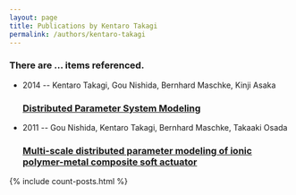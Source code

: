 ```yaml
---
layout: page
title: Publications by Kentaro Takagi
permalink: /authors/kentaro-takagi
---
```


<h3 id="number-posts">There are ... items referenced.</h3>
<ul class="post-list">
<li><span class='post-meta'>2014 -- Kentaro Takagi, Gou Nishida, Bernhard Maschke, Kinji Asaka</span><h3><a class='post-link' href="{{ site.baseurl }}/distributed-parameter-system-modeling">Distributed Parameter System Modeling</a></h3></li>
<li><span class='post-meta'>2011 -- Gou Nishida, Kentaro Takagi, Bernhard Maschke, Takaaki Osada</span><h3><a class='post-link' href="{{ site.baseurl }}/multi-scale-distributed-parameter-modeling-of-ionic-polymer-metal-composite-soft-actuator">Multi-scale distributed parameter modeling of ionic polymer-metal composite soft actuator</a></h3></li>

</ul>
{% include count-posts.html %}
